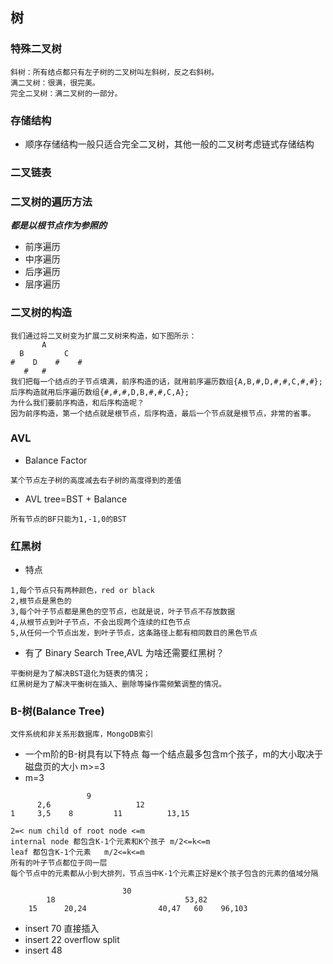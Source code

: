 ## 树
### 特殊二叉树
```
斜树：所有结点都只有左子树的二叉树叫左斜树，反之右斜树。
满二叉树：很满，很完美。
完全二叉树：满二叉树的一部分。
```
### 存储结构
* 顺序存储结构一般只适合完全二叉树，其他一般的二叉树考虑链式存储结构
### 二叉链表
### 二叉树的遍历方法
***都是以根节点作为参照的***
* 前序遍历
* 中序遍历
* 后序遍历
* 层序遍历
### 二叉树的构造
```
我们通过将二叉树变为扩展二叉树来构造，如下图所示：
       A
  B         C
#    D    #    #
   #   #
我们把每一个结点的子节点填满，前序构造的话，就用前序遍历数组{A,B,#,D,#,#,C,#,#};
后序构造就用后序遍历数组{#,#,#,D,B,#,#,C,A};
为什么我们要前序构造，和后序构造呢？
因为前序构造，第一个结点就是根节点，后序构造，最后一个节点就是根节点，非常的省事。
```
### AVL
* Balance Factor
```
某个节点左子树的高度减去右子树的高度得到的差值
```
* AVL tree=BST + Balance
```
所有节点的BF只能为1,-1,0的BST
```
### 红黑树
* 特点
```
1,每个节点只有两种颜色，red or black
2,根节点是黑色的
3,每个叶子节点都是黑色的空节点，也就是说，叶子节点不存放数据
4,从根节点到叶子节点，不会出现两个连续的红色节点
5,从任何一个节点出发，到叶子节点，这条路径上都有相同数目的黑色节点
```
* 有了 Binary Search Tree,AVL 为啥还需要红黑树？
```
平衡树是为了解决BST退化为链表的情况；
红黑树是为了解决平衡树在插入、删除等操作需频繁调整的情况。
```
### B-树(Balance Tree)
```文件系统和非关系形数据库，MongoDB索引```
* 一个m阶的B-树具有以下特点   每一个结点最多包含m个孩子，m的大小取决于磁盘页的大小 m>=3
* m=3
```
                 9
      2,6                   12
1     3,5    8         11          13,15
```
```
2=< num child of root node <=m
internal node 都包含K-1个元素和K个孩子 m/2<=k<=m
leaf 都包含K-1个元素   m/2<=k<=m
所有的叶子节点都位于同一层
每个节点中的元素都从小到大排列，节点当中K-1个元素正好是K个孩子包含的元素的值域分隔
```
```
                         30
        18                             53,82
    15      20,24                40,47   60    96,103
```
* insert 70  直接插入
* insert 22  overflow split
* insert 48